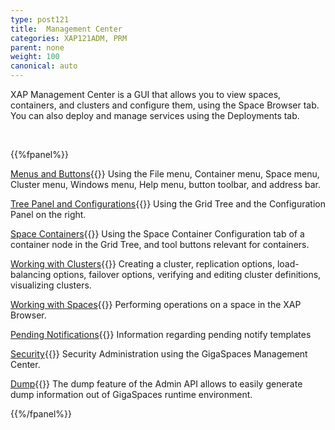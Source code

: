 ```yaml
---
type: post121
title:  Management Center
categories: XAP121ADM, PRM
parent: none
weight: 100
canonical: auto
---
```





XAP Management Center is a GUI that allows you to view spaces, containers, and clusters and configure them, using the Space Browser tab. You can also deploy and manage services using the Deployments tab.


<br>

{{%fpanel%}}

[Menus and Buttons](./gigaspaces-browser-menus-and-buttons.html){{<wbr>}}
Using the File menu, Container menu, Space menu, Cluster menu, Windows menu, Help menu, button toolbar, and address bar.


[Tree Panel and Configurations](./gigaspaces-browser-tree-panel-and-configuration-panel.html){{<wbr>}}
Using the Grid Tree and the Configuration Panel on the right.

[Space Containers](./gigaspaces-browser-managing-space-container.html){{<wbr>}}
Using the Space Container Configuration tab of a container node in the Grid Tree, and tool buttons relevant for containers.


[Working with Clusters](./working-with-clusters-gigaspaces-browser.html){{<wbr>}}
Creating a cluster, replication options, load-balancing options, failover options, verifying and editing cluster definitions, visualizing clusters.


[Working with Spaces](./working-with-spaces-gigaspaces-browser.html){{<wbr>}}
Performing operations on a space in the XAP Browser.


[Pending Notifications](./pending-notify-templates-information.html){{<wbr>}}
Information regarding pending notify templates


[Security](./gigaspaces-management-center-ui-security.html){{<wbr>}}
Security Administration using the GigaSpaces Management Center.

[Dump](./gigaspaces-dump.html){{<wbr>}}
The dump feature of the Admin API allows to easily generate dump information out of GigaSpaces runtime environment.

 {{%/fpanel%}}
